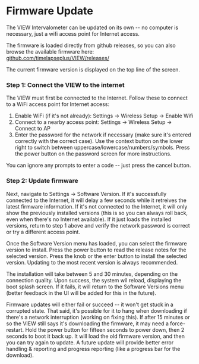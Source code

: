 # Firmware Update

The VIEW Intervalometer can be updated on its own -- no computer is necessary, just a wifi access point for Internet access.

The firmware is loaded directly from github releases, so you can also browse the available firmware here: <a href='https://github.com/timelapseplus/VIEW/releases/' target='_blank'>github.com/timelapseplus/VIEW/releases/</a>

The current firmware version is displayed on the top line of the screen.

### Step 1: Connect the VIEW to the internet

The VIEW must first be connected to the Internet.  Follow these to connect to a WiFi access point for Internet access:

1. Enable WiFi (if it's not already): Settings -> Wireless Setup -> Enable Wifi
2. Connect to a nearby access point: Settings -> Wireless Setup -> Connect to AP
3. Enter the password for the network if necessary (make sure it's entered correctly with the correct case).  Use the context button on the lower right to switch between uppercase/lowercase/numbers/symbols.  Press the power button on the password screen for more instructions.

You can ignore any prompts to enter a code -- just press the cancel button.

### Step 2: Update firmware

Next, navigate to Settings -> Software Version.  If it's successfully connected to the Internet, it will delay a few seconds while it retreives the latest firmware information.  If it's not connected to the Internet, it will only show the previously installed versions (this is so you can always roll back, even when there's no Internet available).  If it just loads the installed versions, return to step 1 above and verify the network password is correct or try a different access point.

Once the Software Version menu has loaded, you can select the firmware version to install.  Press the power button to read the release notes for the selected version.  Press the knob or the enter button to install the selected version.  Updating to the most recent version is always recommended.

The installation will take between 5 and 30 minutes, depending on the connection quality.  Upon success, the system wil reload, displaying the boot splash screen.  If it fails, it will return to the Software Versions menu (better feedback in the UI will be added for this in the future).

Firmware updates will either fail or succeed -- it won't get stuck in a corrupted state.  That said, it's possible for it to hang when downloading if there's a network interruption (working on fixing this).  If after 15 minutes or so the VIEW still says it's downloading the firmware, it may need a force-restart.  Hold the power button for fifteen seconds to power down, then 2 seconds to boot it back up.  It will load the old firmware version, and then you can try again to update.  A future update will provide better error handling & reporting and progress reporting (like a progress bar for the download).

